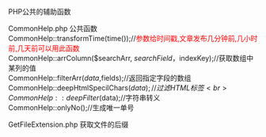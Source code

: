 

PHP公共的辅助函数


CommonHelp.php   公共函数<br>
    CommonHelp::transformTime(time());//<span style="color:red">参数给时间戳,文章发布几分钟前,几小时前,几天前可以用此函数</span><br>
    CommonHelp::arrColumn($searchArr, $searchField，$indexKey);//获取数组中某列的值<br>
    CommonHelp::filterArr($data,$fields);//返回指定字段的数组<br>
    CommonHelp::deepHtmlSpecilChars($data);//过滤HTML标签<br>
    CommonHelp::deepFilter($data);//字符串转义<br>
    CommonHelp::onlyNo();//生成唯一单号<br>

GetFileExtension.php 获取文件的后缀<br>